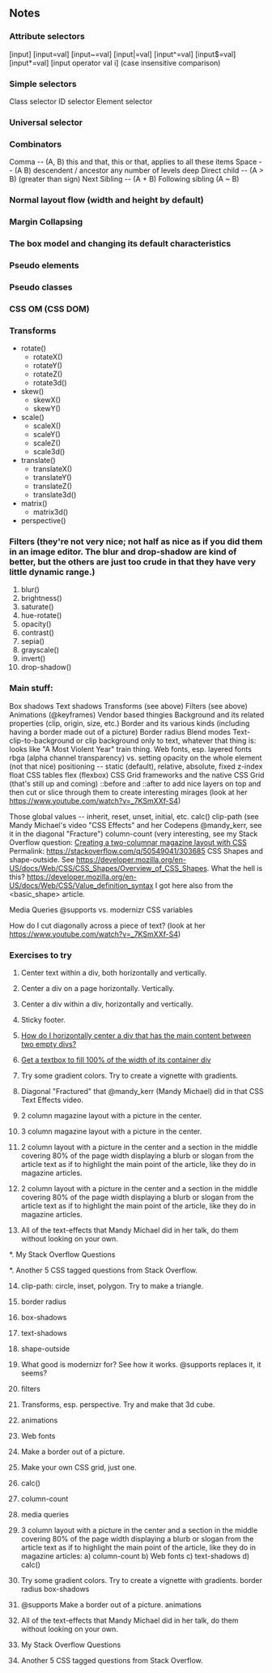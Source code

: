 ## Notes

### Attribute selectors
[input]
[input=val]
[input~=val]
[input|=val]
[input^=val]
[input$=val]
[input*=val]
[input operator val i] (case insensitive comparison)

### Simple selectors
Class selector
ID selector
Element selector

### Universal selector

### Combinators
Comma -- (A, B) this and that, this or that, applies to all these items
Space -- (A B) descendent / ancestor any number of levels deep
Direct child -- (A > B) (greater than sign)
Next Sibling -- (A + B)
Following sibling (A ~ B)

### Normal layout flow (width and height by default)

### Margin Collapsing

### The box model and changing its default characteristics

### Pseudo elements

### Pseudo classes

### CSS OM (CSS DOM)

### Transforms
* rotate()
   * rotateX()
   * rotateY()
   * rotateZ()
   * rotate3d()
* skew()
   * skewX()
   * skewY()
* scale()
   * scaleX()
   * scaleY()
   * scaleZ()
   * scale3d()
* translate()
   * translateX()
   * translateY()
   * translateZ()
   * translate3d()
* matrix()
   * matrix3d()
* perspective()

### Filters (they're not very nice; not half as nice as if you did them in an image editor. The blur and drop-shadow are kind of better, but the others are just too crude in that they have very little dynamic range.)
1. blur()
2. brightness()
3. saturate()
4. hue-rotate()
5. opacity()
6. contrast()
7. sepia()
8. grayscale()
9. invert()
10. drop-shadow()


### Main stuff:
Box shadows
Text shadows
Transforms (see above)
Filters (see above)
Animations (@keyframes)
Vendor based thingies
Background and its related properties (clip, origin, size, etc.)
Border and its various kinds (including having a border made out of a picture)
Border radius
Blend modes
Text-clip-to-background or clip background only to text, whatever that thing is: looks like "A Most Violent Year" train thing.
Web fonts, esp. layered fonts
rbga (alpha channel transparency) vs. setting opacity on the whole element (not that nice)
positioning -- static (default), relative, absolute, fixed
z-index
float
CSS tables
flex (flexbox)
CSS Grid frameworks and the native CSS Grid (that's still up and coming)
::before and ::after to add nice layers on top and then cut or slice through them to create interesting mirages (look at her https://www.youtube.com/watch?v=_7KSmXXf-S4)

Those global values -- inherit, reset, unset, initial, etc.
calc()
clip-path (see Mandy Michael's video "CSS Effects" and her Codepens @mandy_kerr, see it in the diagonal "Fracture")
column-count (very interesting, see my Stack Overflow question: [Creating a two-columnar magazine layout with CSS](https://stackoverflow.com/questions/50549041/creating-a-two-columnar-magazine-layout-with-css) Permalink: https://stackoverflow.com/q/50549041/303685
CSS Shapes and shape-outside. See https://developer.mozilla.org/en-US/docs/Web/CSS/CSS_Shapes/Overview_of_CSS_Shapes.
What the hell is this? https://developer.mozilla.org/en-US/docs/Web/CSS/Value_definition_syntax I got here also from the <basic_shape> article.

Media Queries
@supports vs. modernizr
CSS variables

How do I cut diagonally across a piece of text? (look at her https://www.youtube.com/watch?v=_7KSmXXf-S4)


### Exercises to try

1. Center text within a div, both horizontally and vertically.

2. Center a div on a page horizontally. Vertically.

3. Center a div within a div, horizontally and vertically.

4. Sticky footer.

5. [How do I horizontally center a div that has the main content between two empty divs?](https://stackoverflow.com/q/47540255/303685)

6. [Get a textbox to fill 100% of the width of its container div](https://stackoverflow.com/q/47325134/303685)

7. Try some gradient colors. Try to create a vignette with gradients.

8. Diagonal "Fractured" that @mandy_kerr (Mandy Michael) did in that CSS Text Effects video.

9. 2 column magazine layout with a picture in the center.

10. 3 column magazine layout with a picture in the center.

11. 2 column layout with a picture in the center and a section in the middle covering 80% of the page width displaying a blurb or slogan from the article text as if to highlight the main point of the article, like they do in magazine articles.

12. 2 column layout with a picture in the center and a section in the middle covering 80% of the page width displaying a blurb or slogan from the article text as if to highlight the main point of the article, like they do in magazine articles.

13. All of the text-effects that Mandy Michael did in her talk, do them without looking on your own.

*. My Stack Overflow Questions

*. Another 5 CSS tagged questions from Stack Overflow.

14. clip-path: circle, inset, polygon. Try to make a triangle.

15. border radius

16. box-shadows

17. text-shadows

18. shape-outside

19. What good is modernizr for? See how it works. @supports replaces it, it seems?

20. filters

21. Transforms, esp. perspective. Try and make that 3d cube.

22. animations

23. Web fonts

24. Make a border out of a picture.

25. Make your own CSS grid, just one.

26. calc()

27. column-count

28. media queries

29. 3 column layout with a picture in the center and a section in the middle covering 80% of the page width displaying a blurb or slogan from the article text as if to highlight the main point of the article, like they do in magazine articles:
a) column-count
b) Web fonts
c) text-shadows
d) calc()

30. Try some gradient colors. Try to create a vignette with gradients.
border radius
box-shadows

31. @supports
Make a border out of a picture.
animations

32. All of the text-effects that Mandy Michael did in her talk, do them without looking on your own.

33. My Stack Overflow Questions

34. Another 5 CSS tagged questions from Stack Overflow.
